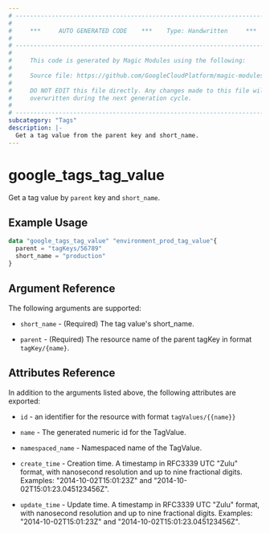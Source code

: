 ```yaml
---
# ----------------------------------------------------------------------------
#
#     ***     AUTO GENERATED CODE    ***    Type: Handwritten     ***
#
# ----------------------------------------------------------------------------
#
#     This code is generated by Magic Modules using the following:
#
#     Source file: https://github.com/GoogleCloudPlatform/magic-modules/tree/main/mmv1/third_party/terraform/website/docs/d/tags_tag_value.html.markdown
#
#     DO NOT EDIT this file directly. Any changes made to this file will be
#     overwritten during the next generation cycle.
#
# ----------------------------------------------------------------------------
subcategory: "Tags"
description: |-
  Get a tag value from the parent key and short_name.
---
```


# google_tags_tag_value

Get a tag value by `parent` key and `short_name`.

## Example Usage

```tf
data "google_tags_tag_value" "environment_prod_tag_value"{
  parent = "tagKeys/56789"
  short_name = "production"
}
```

## Argument Reference

The following arguments are supported:

* `short_name` - (Required) The tag value's short_name.

* `parent` - (Required) The resource name of the parent tagKey in format `tagKey/{name}`.

## Attributes Reference

In addition to the arguments listed above, the following attributes are exported:

* `id` - an identifier for the resource with format `tagValues/{{name}}`

* `name` -
  The generated numeric id for the TagValue.

* `namespaced_name` -
  Namespaced name of the TagValue.

* `create_time` -
  Creation time.
  A timestamp in RFC3339 UTC "Zulu" format, with nanosecond resolution and up to nine fractional digits. Examples: "2014-10-02T15:01:23Z" and "2014-10-02T15:01:23.045123456Z".

* `update_time` -
  Update time.
  A timestamp in RFC3339 UTC "Zulu" format, with nanosecond resolution and up to nine fractional digits. Examples: "2014-10-02T15:01:23Z" and "2014-10-02T15:01:23.045123456Z".
